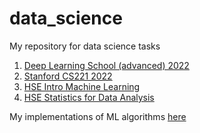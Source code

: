 # data_science
My repository for data science tasks


1. <a href="https://github.com/alexa-mint/data_science/tree/main/dls_advanced_2022">Deep Learning School (advanced) 2022</a>
2. <a href="https://github.com/alexa-mint/data_science/tree/main/Stanford%20CS221">Stanford CS221 2022</a>
3. <a href="https://github.com/alexa-mint/data_science/tree/main/HSE%20Intro%20Machine%20Learning">HSE Intro Machine Learning</a>
4. <a href="https://github.com/alexa-mint/data_science/tree/main/HSE%20Statistics%20for%20Data%20Analysis">HSE Statistics for Data Analysis</a>

My implementations of ML algorithms
<a href="https://github.com/alexa-mint/data_science/tree/main/My%20Algos">here</a>

